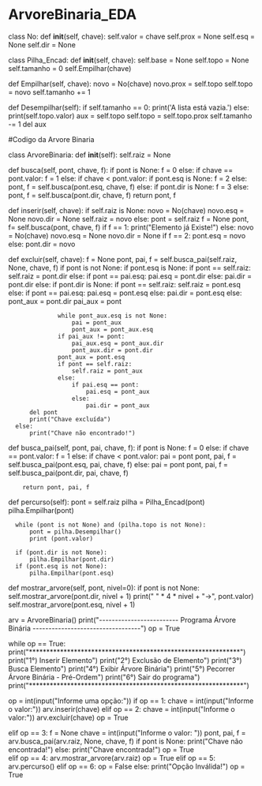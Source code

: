 # ArvoreBinaria_EDA
class No:
  def __init__(self, chave):
      self.valor = chave
      self.prox = None
      self.esq = None
      self.dir = None

class Pilha_Encad:
  def __init__(self, chave):
      self.base = None
      self.topo = None
      self.tamanho = 0
      self.Empilhar(chave)

  def Empilhar(self, chave):
      novo = No(chave)
      novo.prox = self.topo
      self.topo = novo
      self.tamanho += 1

  def Desempilhar(self):
      if self.tamanho == 0:
          print('A lista está vazia.')
      else:
          print(self.topo.valor)
          aux = self.topo
          self.topo = self.topo.prox
          self.tamanho -= 1
          del aux

#Codigo da Arvore Binaria

class ArvoreBinaria:
  def __init__(self):
      self.raiz = None

  def busca(self, pont, chave, f):
      if pont is None:
          f = 0
      else:
          if chave == pont.valor:
              f = 1
          else:
              if chave < pont.valor:
                  if pont.esq is None:
                      f = 2
                  else:
                      pont, f = self.busca(pont.esq, chave, f)
              else:
                  if pont.dir is None:
                      f = 3
                  else:
                      pont, f = self.busca(pont.dir, chave, f)
      return pont, f

  def inserir(self, chave):
    if self.raiz is None:
        novo = No(chave)
        novo.esq = None
        novo.dir = None
        self.raiz = novo
    else:
        pont = self.raiz
        f = None
        pont, f= self.busca(pont, chave, f)
        if f == 1:
            print("Elemento já Existe!")
        else:
            novo = No(chave)
            novo.esq = None
            novo.dir = None
            if f == 2:
                pont.esq = novo
            else:
                pont.dir = novo

  def excluir(self, chave):
      f = None
      pont, pai, f = self.busca_pai(self.raiz, None, chave, f)
      if pont is not None:
          if pont.esq is None:
              if pont == self.raiz:
                  self.raiz = pont.dir
              else:
                  if pont == pai.esq:
                      pai.esq = pont.dir
                  else:
                      pai.dir = pont.dir
          else:
              if pont.dir is None:
                  if pont == self.raiz:
                      self.raiz = pont.esq
                  else:
                      if pont == pai.esq:
                          pai.esq = pont.esq
                      else:
                          pai.dir = pont.esq
              else:
                  pont_aux = pont.dir
                  pai_aux = pont

                  while pont_aux.esq is not None:
                      pai = pont_aux
                      pont_aux = pont_aux.esq
                  if pai_aux != pont:
                      pai_aux.esq = pont_aux.dir
                      pont_aux.dir = pont.dir
                  pont_aux = pont.esq
                  if pont == self.raiz:
                      self.raiz = pont_aux
                  else:
                      if pai.esq == pont:
                          pai.esq = pont_aux
                      else:
                          pai.dir = pont_aux
          del pont
          print("Chave excluída")
      else:
          print("Chave não encontrado!")

  def busca_pai(self, pont, pai, chave, f):
        if pont is None:
            f = 0
        else:
            if chave == pont.valor:
                f = 1
            else:
                if chave < pont.valor:
                    pai = pont
                    pont, pai, f = self.busca_pai(pont.esq, pai, chave, f)
                else:
                    pai = pont
                    pont, pai, f = self.busca_pai(pont.dir, pai, chave, f)

        return pont, pai, f

  def percurso(self):
      pont = self.raiz
      pilha = Pilha_Encad(pont)
      pilha.Empilhar(pont)
      
      while (pont is not None) and (pilha.topo is not None):
          pont = pilha.Desempilhar()
          print (pont.valor)
      
      if (pont.dir is not None):
          pilha.Empilhar(pont.dir)
      if (pont.esq is not None):
          pilha.Empilhar(pont.esq)

      
  def mostrar_arvore(self, pont, nivel=0):
        if pont is not None:
            self.mostrar_arvore(pont.dir, nivel + 1)
            print(" " * 4 * nivel + "->", pont.valor)
            self.mostrar_arvore(pont.esq, nivel + 1)
            
arv = ArvoreBinaria()
print("------------------------- Programa Árvore Binária ----------------------------------")
op = True

while op == True:
  print("*************************************************************")
  print("1°) Inserir Elemento")
  print("2°) Exclusão de Elemento")
  print("3°) Busca Elemento")
  print("4°) Exibir Árvore Binária")
  print("5°) Pecorrer Árvore Binária - Pré-Ordem")
  print("6°) Sair do programa")
  print("**************************************************************")

  op = int(input("Informe uma opção:"))
  if op == 1:
      chave = int(input("Informe o valor:"))
      arv.inserir(chave)
  elif op == 2:
      chave = int(input("Informe o valor:"))
      arv.excluir(chave)
      op = True
      
  elif op == 3:
    f = None
    chave = int(input("Informe o valor: "))
    pont, pai, f = arv.busca_pai(arv.raiz, None, chave, f)
    if pont is None:
        print("Chave não encontrada!")
    else:
        print("Chave encontrada!")
    op = True   
  elif op == 4:
      arv.mostrar_arvore(arv.raiz)
      op = True
  elif op == 5:
      arv.percurso()
  elif op == 6:
      op = False
  else:
      print("Opção Inválida!")
      op = True
